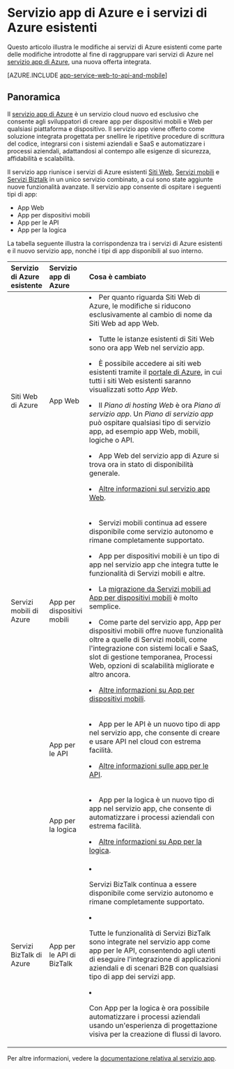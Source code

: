 <properties
	pageTitle="Servizio app di Azure e impatto sui servizi di Azure esistenti"
	description="Viene illustrato come il nuovo servizio app di Azure e le relative funzionalità influiscono sui servizi esistenti in Azure."
	authors="yochayk"
	writer="yochayk"
	editor="yochayk"
	manager="nirma"
	services="app-service"
	documentationCenter=""/>

<tags
	ms.service="app-service"
	ms.workload="na"
	ms.tgt_pltfrm="na"
	ms.devlang="na"
	ms.topic="article"
	ms.date="02/12/2016"
	ms.author="yochayk"/>


# Servizio app di Azure e i servizi di Azure esistenti

Questo articolo illustra le modifiche ai servizi di Azure esistenti come parte delle modifiche introdotte al fine di raggruppare vari servizi di Azure nel [servizio app di Azure](https://azure.microsoft.com/services/app-service/), una nuova offerta integrata.

[AZURE.INCLUDE [app-service-web-to-api-and-mobile](../../includes/app-service-web-to-api-and-mobile.md)]

## Panoramica

Il [servizio app di Azure](https://azure.microsoft.com/services/app-service/) è un servizio cloud nuovo ed esclusivo che consente agli sviluppatori di creare app per dispositivi mobili e Web per qualsiasi piattaforma e dispositivo. Il servizio app viene offerto come soluzione integrata progettata per snellire le ripetitive procedure di scrittura del codice, integrarsi con i sistemi aziendali e SaaS e automatizzare i processi aziendali, adattandosi al contempo alle esigenze di sicurezza, affidabilità e scalabilità.

Il servizio app riunisce i servizi di Azure esistenti [Siti Web](https://azure.microsoft.com/services/websites/), [Servizi mobili](https://azure.microsoft.com/services/mobile-services/) e [Servizi Biztalk](https://azure.microsoft.com/services/biztalk-services/) in un unico servizio combinato, a cui sono state aggiunte nuove funzionalità avanzate. Il servizio app consente di ospitare i seguenti tipi di app:

-   App Web
-   App per dispositivi mobili
-   App per le API
-   App per la logica

La tabella seguente illustra la corrispondenza tra i servizi di Azure esistenti e il nuovo servizio app, nonché i tipi di app disponibili al suo interno.

<table>
<thead>
<tr class="header">
<th align="left", style="width:10%">Servizio di Azure esistente</th>
<th align="left", style="width:10%">Servizio app di Azure</th>
<th align="left", style="width:80%">Cosa è cambiato</th>
</tr>
</thead>
<tbody>
<tr class="odd">
<td align="left">Siti Web di Azure</td>
<td align="left">App Web</td>
<td align="left"><li>Per quanto riguarda Siti Web di Azure, le modifiche si riducono esclusivamente al cambio di nome da Siti Web ad app Web.
<p><li>Tutte le istanze esistenti di Siti Web sono ora app Web nel servizio app.</p>
<p><li>È possibile accedere ai siti web esistenti tramite il <a href="http://go.microsoft.com/fwlink/?LinkId=529715">portale di Azure</a>, in cui tutti i siti Web esistenti saranno visualizzati sotto <em>App Web</em>.</p>
<p><li>Il <em>Piano di hosting Web</em> è ora <em>Piano di servizio app</em>. Un <em>Piano di servizio app</em> può ospitare qualsiasi tipo di servizio app, ad esempio app Web, mobili, logiche o API.</p>
<p><li>App Web del servizio app di Azure si trova ora in stato di disponibilità generale.</p>
<p><li><a href="http://azure.microsoft.com/services/app-service/web/">Altre informazioni sul servizio app Web</a>.</p></td>
</tr>
<tr class="even">
<td align="left">Servizi mobili di Azure</td>
<td align="left">App per dispositivi mobili</td>
<td align="left"><p><li>Servizi mobili continua ad essere disponibile come servizio autonomo e rimane completamente supportato.</p>
<p><li>App per dispositivi mobili è un tipo di app nel servizio app che integra tutte le funzionalità di Servizi mobili e altre.</p>
<p><li>La <a href="http://go.microsoft.com/fwlink/?LinkID=724279&clcid=0x409">migrazione da Servizi mobili ad App per dispositivi mobili</a> è molto semplice.</p>
<p><li>Come parte del servizio app, App per dispositivi mobili offre nuove funzionalità oltre a quelle di Servizi mobili, come l'integrazione con sistemi locali e SaaS, slot di gestione temporanea, Processi Web, opzioni di scalabilità migliorate e altro ancora.</p>
<p><li><a href="http://azure.microsoft.com/services/app-service/mobile/">Altre informazioni su App per dispositivi mobili</a>.</p>
</tr>
<tr class="odd">
<td align="left"></td>
<td align="left">App per le API</td>
<td align="left">
<p><li>App per le API è un nuovo tipo di app nel servizio app, che consente di creare e usare API nel cloud con estrema facilità.</p>
<p><li><a href="http://azure.microsoft.com/services/app-service/api/">Altre informazioni sulle app per le API</a>.</p></td>
</tr>
<tr class="even">
<td align="left"></td>
<td align="left">App per la logica</td>
<td align="left">
<p><li>App per la logica è un nuovo tipo di app nel servizio app, che consente di automatizzare i processi aziendali con estrema facilità.</p>
<p><li><a href="http://azure.microsoft.com/services/app-service/logic/">Altre informazioni su App per la logica</a>.</p></td>
</tr>
<tr class="odd">
<td align="left">Servizi BizTalk di Azure</td>
<td align="left">App per le API di BizTalk</td>
<td align="left">
<li><p>Servizi BizTalk continua a essere disponibile come servizio autonomo e rimane completamente supportato.</p>
<li><p>Tutte le funzionalità di Servizi BizTalk sono integrate nel servizio app come app per le API, consentendo agli utenti di eseguire l'integrazione di applicazioni aziendali e di scenari B2B con qualsiasi tipo di app dei servizi app.</p>
<li><p>Con App per la logica è ora possibile automatizzare i processi aziendali usando un'esperienza di progettazione visiva per la creazione di flussi di lavoro.</p></td>
</tr>
</tbody>
</table>

Per altre informazioni, vedere la [documentazione relativa al servizio app](https://azure.microsoft.com/documentation/services/app-service/).

<!---HONumber=AcomDC_0218_2016-->